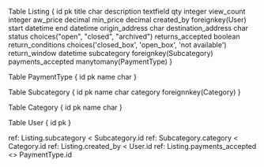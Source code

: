 Table Listing {
  id pk
  title char
  description textfield
  qty integer
  view_count integer
  aw_price decimal
  min_price decimal
  created_by foreignkey(User)
  start datetime
  end datetime
  origin_address char
  destination_address char
  status choices("open", "closed", "archived")
  returns_accepted boolean
  return_conditions choices('closed_box', 'open_box', 'not available')
  return_window datetime
  subcategory foreignkey(Subcategory)
  payments_accepted manytomany(PaymentType)
}

Table PaymentType {
  id pk
  name char
}

Table Subcategory {
  id pk
  name char
  category foreignnkey(Category)
}

Table Category {
  id pk
  name char
}

Table User {
  id pk
}

ref: Listing.subcategory < Subcategory.id
ref: Subcategory.category < Category.id
ref: Listing.created_by < User.id
ref: Listing.payments_accepted <> PaymentType.id